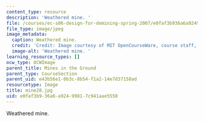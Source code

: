 ```yaml
---
content_type: resource
description: 'Weathered mine. '
file: /courses/ec-s06-design-for-demining-spring-2007/e0faf3b936a6a92499817c941aae5550_mine28.jpg
file_type: image/jpeg
image_metadata:
  caption: Weathered mine.
  credit: 'Credit: Image courtesy of MIT OpenCourseWare, course staff, and students.'
  image-alt: 'Weathered mine. '
learning_resource_types: []
ocw_type: OCWImage
parent_title: Mines in the Ground
parent_type: CourseSection
parent_uid: e43b56e1-0b3c-8b54-f1a2-14e7d37158ad
resourcetype: Image
title: mine28.jpg
uid: e0faf3b9-36a6-a924-9981-7c941aae5550
---
```

Weathered mine. 

